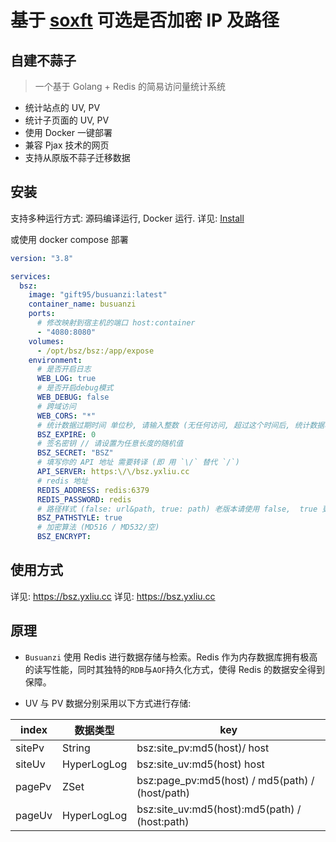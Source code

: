 # 基于 [soxft](https://github.com/soxft/busuanzi) 可选是否加密 IP 及路径

## 自建不蒜子

> 一个基于 Golang + Redis 的简易访问量统计系统

- 统计站点的 UV, PV
- 统计子页面的 UV, PV
- 使用 Docker 一键部署
- 兼容 Pjax 技术的网页
- 支持从原版不蒜子迁移数据

## 安装

支持多种运行方式: 源码编译运行, Docker 运行. 详见: [Install](https://github.com/soxft/busuanzi/wiki/install)

或使用 docker compose 部署

```yaml
version: "3.8"

services:
  bsz:
    image: "gift95/busuanzi:latest"
    container_name: busuanzi
    ports:
      # 修改映射到宿主机的端口 host:container
      - "4080:8080"
    volumes:
      - /opt/bsz/bsz:/app/expose
    environment:
      # 是否开启日志
      WEB_LOG: true
      # 是否开启debug模式
      WEB_DEBUG: false
      # 跨域访问
      WEB_CORS: "*"
      # 统计数据过期时间 单位秒, 请输入整数 (无任何访问, 超过这个时间后, 统计数据将被清空, 0为不过期)
      BSZ_EXPIRE: 0
      # 签名密钥 // 请设置为任意长度的随机值
      BSZ_SECRET: "BSZ"
      # 填写你的 API 地址 需要转译 (即 用 `\/` 替代 `/`)
      API_SERVER: https:\/\/bsz.yxliu.cc
      # redis 地址
      REDIS_ADDRESS: redis:6379
      REDIS_PASSWORD: redis
      # 路径样式 (false: url&path, true: path) 老版本请使用 false,  true 更便于数据迁移
      BSZ_PATHSTYLE: true
      # 加密算法 (MD516 / MD532/空)
      BSZ_ENCRYPT:
```

## 使用方式

详见: https://bsz.yxliu.cc
详见: https://bsz.yxliu.cc

## 原理

- `Busuanzi` 使用 Redis 进行数据存储与检索。Redis 作为内存数据库拥有极高的读写性能，同时其独特的`RDB`与`AOF`持久化方式，使得 Redis 的数据安全得到保障。

- UV 与 PV 数据分别采用以下方式进行存储:

| index  | 数据类型    | key                                             |
| ------ | ----------- | ----------------------------------------------- |
| sitePv | String      | bsz:site_pv:md5(host)/ host                     |
| siteUv | HyperLogLog | bsz:site_uv:md5(host) host                      |
| pagePv | ZSet        | bsz:page_pv:md5(host) / md5(path) / (host/path) |
| pageUv | HyperLogLog | bsz:site_uv:md5(host):md5(path) / (host:path)   |
